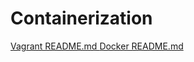 # Containerization

[ Vagrant README.md ](./1.vagrant/README.md)
[ Docker README.md ](./2.docker/README.md)